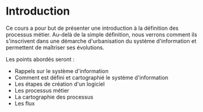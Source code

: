 # Introduction

Ce cours a pour but de présenter une introduction à la définition des processus métier. 
Au-delà de la simple définition, nous verrons comment ils s'inscrivent dans une démarche d'urbanisation du système d'information et permettent de maîtriser ses évolutions.

Les points abordés seront :

* Rappels sur le système d'information
* Comment est défini et cartographié le système d'information
* Les étapes de création d'un logiciel
* Les processus métier
* La cartographie des processus
* Les flux 